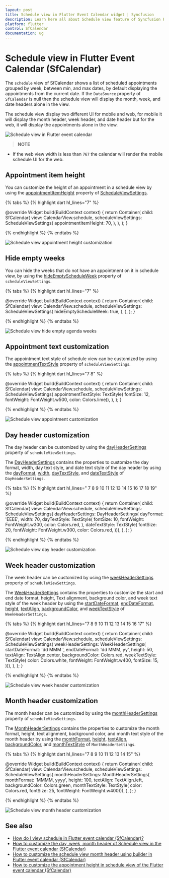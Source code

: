 ```yaml
---
layout: post
title: Schedule view in Flutter Event Calendar widget | Syncfusion
description: Learn here all about Schedule view feature of Syncfusion Flutter Event Calendar (SfCalendar) widget and more.
platform: flutter
control: SfCalendar
documentation: ug
---
```


# Schedule view in Flutter Event Calendar (SfCalendar)

The `schedule` view of SfCalendar shows a list of scheduled appointments grouped by week, between min, and max dates, by default displaying the appointments from the current date. If the `DataSource` property of `SfCalendar` is null then the schedule view will display the month, week, and date headers alone in the view.

The schedule view display two different UI for mobile and web, for mobile it will display the month header, week header, and date header but for the web, it will display the appointments alone in the view.

![Schedule view in Flutter event calendar](images/scheduleview/Schedule-view.png)

>**NOTE** 
* If the web view width is less than `767` the calendar will render the mobile schedule UI for the web. 

## Appointment item height
You can customize the height of an appointment in a schedule view by using the [appointmentItemHeight](https://pub.dev/documentation/syncfusion_flutter_calendar/latest/calendar/ScheduleViewSettings/appointmentItemHeight.html) property of [ScheduleViewSettings](https://pub.dev/documentation/syncfusion_flutter_calendar/latest/calendar/ScheduleViewSettings-class.html).

{% tabs %}
{% highlight dart hl_lines="7" %}

@override
  Widget build(BuildContext context) {
    return Container(
      child: SfCalendar(
        view: CalendarView.schedule,
        scheduleViewSettings: ScheduleViewSettings(
          appointmentItemHeight: 70,
        ),
      ),
    );
  }

{% endhighlight %}
{% endtabs %}

![Schedule view appointment height customization](images/scheduleview/Schedule_view_appointment_height.png)

## Hide empty weeks
You can hide the weeks that do not have an appointment on it in schedule view, by using the [hideEmptyScheduleWeek](https://pub.dev/documentation/syncfusion_flutter_calendar/latest/calendar/ScheduleViewSettings/hideEmptyScheduleWeek.html) property of  `scheduleViewSettings`.

{% tabs %}
{% highlight dart hl_lines="7" %}

@override
  Widget build(BuildContext context) {
    return Container(
      child: SfCalendar(
        view: CalendarView.schedule,
        scheduleViewSettings: ScheduleViewSettings(
          hideEmptyScheduleWeek: true,
        ),
      ),
    );
  }
  
{% endhighlight %}
{% endtabs %}

![Schedule view hide empty agenda weeks](images/scheduleview/Schedule_view_hide-empty_week.png)

## Appointment text customization
The appointment text style of schedule view can be customized by using the [appointmentTextStyle](https://pub.dev/documentation/syncfusion_flutter_calendar/latest/calendar/ScheduleViewSettings/appointmentTextStyle.html) property of `scheduleViewSettings`.

{% tabs %}
{% highlight dart hl_lines="7 8" %}

@override
  Widget build(BuildContext context) {
    return Container(
      child: SfCalendar(
        view: CalendarView.schedule,
        scheduleViewSettings: ScheduleViewSettings(
            appointmentTextStyle: TextStyle(
                fontSize: 12, fontWeight: FontWeight.w500, color: Colors.lime)),
      ),
    );
  }

{% endhighlight %}
{% endtabs %}

![Schedule view appointment customization](images/scheduleview/Schedule_view_appointment.png)

## Day header customization
The day header can be customized by using the [dayHeaderSettings](https://pub.dev/documentation/syncfusion_flutter_calendar/latest/calendar/ScheduleViewSettings/dayHeaderSettings.html) property of `scheduleViewSettings`. 

The [DayHeaderSettings](https://pub.dev/documentation/syncfusion_flutter_calendar/latest/calendar/DayHeaderSettings-class.html) contains the properties to customize the day format, width, day text style, and date text style of the day header by using the [dayFormat](https://pub.dev/documentation/syncfusion_flutter_calendar/latest/calendar/DayHeaderSettings/dayFormat.html), [width](https://pub.dev/documentation/syncfusion_flutter_calendar/latest/calendar/DayHeaderSettings/width.html), [dayTextStyle](https://pub.dev/documentation/syncfusion_flutter_calendar/latest/calendar/DayHeaderSettings/dayTextStyle.html), and [dateTextStyle](https://pub.dev/documentation/syncfusion_flutter_calendar/latest/calendar/DayHeaderSettings/dateTextStyle.html) of `DayHeaderSettings`.

{% tabs %}
{% highlight dart hl_lines=" 7 8 9 10 11 12 13 14 15 16 17 18 19" %}

  @override
  Widget build(BuildContext context) {
    return Container(
      child: SfCalendar(
        view: CalendarView.schedule,
        scheduleViewSettings: ScheduleViewSettings(
            dayHeaderSettings: DayHeaderSettings(
                dayFormat: 'EEEE',
                width: 70,
                dayTextStyle: TextStyle(
                  fontSize: 10,
                  fontWeight: FontWeight.w300,
                  color: Colors.red,
                ),
                dateTextStyle: TextStyle(
                  fontSize: 20,
                  fontWeight: FontWeight.w300,
                  color: Colors.red,
                ))),
      ),
    );
  }

{% endhighlight %}
{% endtabs %}

![Schedule view day header customization](images/scheduleview/Schedule_view_day_header.png)

## Week header customization
The week header can be customized by using the [weekHeaderSettings](https://pub.dev/documentation/syncfusion_flutter_calendar/latest/calendar/ScheduleViewSettings/weekHeaderSettings.html) property of `scheduleViewSettings`. 

The [WeekHeaderSettings](https://pub.dev/documentation/syncfusion_flutter_calendar/latest/calendar/WeekHeaderSettings-class.html) contains the properties to customize the start and end date format, height, Text alignment, background color, and week text style of the week header by using the [startDateFormat](https://pub.dev/documentation/syncfusion_flutter_calendar/latest/calendar/WeekHeaderSettings/startDateFormat.html), [endDateFormat](https://pub.dev/documentation/syncfusion_flutter_calendar/latest/calendar/WeekHeaderSettings/endDateFormat.html), [height](https://pub.dev/documentation/syncfusion_flutter_calendar/latest/calendar/WeekHeaderSettings/height.html), [textAlign](https://pub.dev/documentation/syncfusion_flutter_calendar/latest/calendar/WeekHeaderSettings/textAlign.html), [backgroundColor](https://pub.dev/documentation/syncfusion_flutter_calendar/latest/calendar/WeekHeaderSettings/backgroundColor.html), and [weekTextStyle](https://pub.dev/documentation/syncfusion_flutter_calendar/latest/calendar/WeekHeaderSettings/weekTextStyle.html) of `WeekHeaderSettings`.

{% tabs %}
{% highlight dart hl_lines="7 8 9 10 11 12 13 14 15 16 17" %}

@override
  Widget build(BuildContext context) {
    return Container(
      child: SfCalendar(
        view: CalendarView.schedule,
        scheduleViewSettings: ScheduleViewSettings(
            weekHeaderSettings: WeekHeaderSettings(
                startDateFormat: 'dd MMM ',
                endDateFormat: 'dd MMM, yy',
                height: 50,
                textAlign: TextAlign.center,
                backgroundColor: Colors.red,
                weekTextStyle: TextStyle(
                  color: Colors.white,
                  fontWeight: FontWeight.w400,
                  fontSize: 15,
                ))),
      ),
    );
  }


{% endhighlight %}
{% endtabs %}

![Schedule view week header customization](images/scheduleview/Schedule_view_week_header.png)

## Month header customization
The month header can be customized by using the [monthHeaderSettings](https://pub.dev/documentation/syncfusion_flutter_calendar/latest/calendar/ScheduleViewSettings/monthHeaderSettings.html) property of `scheduleViewSettings`. 

The [MonthHeaderSettings](https://pub.dev/documentation/syncfusion_flutter_calendar/latest/calendar/MonthHeaderSettings-class.html) contains the properties to customize the month format, height, text alignment, background color, and month text style of the month header by using the [monthFormat](https://pub.dev/documentation/syncfusion_flutter_calendar/latest/calendar/MonthHeaderSettings/monthFormat.html), [height](https://pub.dev/documentation/syncfusion_flutter_calendar/latest/calendar/MonthHeaderSettings/height.html), [textAlign](https://pub.dev/documentation/syncfusion_flutter_calendar/latest/calendar/MonthHeaderSettings/textAlign.html), [backgroundColor](https://pub.dev/documentation/syncfusion_flutter_calendar/latest/calendar/MonthHeaderSettings/backgroundColor.html), and [monthTextStyle](https://pub.dev/documentation/syncfusion_flutter_calendar/latest/calendar/MonthHeaderSettings/monthTextStyle.html) of `MonthHeaderSettings`.

{% tabs %}
{% highlight dart hl_lines="7 8 9 10 11 12  13 14 15" %}

@override
  Widget build(BuildContext context) {
    return Container(
      child: SfCalendar(
        view: CalendarView.schedule,
        scheduleViewSettings: ScheduleViewSettings(
            monthHeaderSettings: MonthHeaderSettings(
                monthFormat: 'MMMM, yyyy',
                height: 100,
                textAlign: TextAlign.left,
                backgroundColor: Colors.green,
                monthTextStyle: TextStyle(
                    color: Colors.red,
                    fontSize: 25,
                    fontWeight: FontWeight.w400))),
      ),
    );
  }

{% endhighlight %}
{% endtabs %}

![Schedule view month header customization](images/scheduleview/Schedule_view_month_header.png)

## See also

* [How do I view schedule in Flutter event calendar (SfCalendar)?](https://www.syncfusion.com/kb/11803/how-do-i-view-schedule-in-flutter-event-calendar-sfcalendar)
* [How to customize the day, week, month header of Schedule view in the Flutter event calendar (SfCalendar)](https://www.syncfusion.com/kb/12178/how-to-customize-the-day-week-month-header-of-schedule-view-in-the-flutter-event-calendar)
* [How to customize the schedule view month header using builder in Flutter event calendar (SfCalendar)](https://www.syncfusion.com/kb/12064/how-to-customize-the-schedule-view-month-header-using-builder-in-flutter-event-calendar)
* [How to customize the appointment height in schedule view of the Flutter event calendar (SfCalendar)](https://www.syncfusion.com/kb/12226/how-to-customize-the-appointment-height-in-schedule-view-of-the-flutter-event-calendar)
